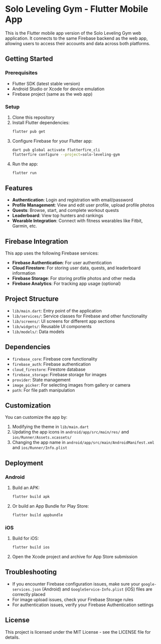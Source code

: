 # Solo Leveling Gym - Flutter Mobile App

This is the Flutter mobile app version of the Solo Leveling Gym web application. It connects to the same Firebase backend as the web app, allowing users to access their accounts and data across both platforms.

## Getting Started

### Prerequisites

- Flutter SDK (latest stable version)
- Android Studio or Xcode for device emulation
- Firebase project (same as the web app)

### Setup

1. Clone this repository
2. Install Flutter dependencies:
   ```bash
   flutter pub get
   ```
3. Configure Firebase for your Flutter app:
   ```bash
   dart pub global activate flutterfire_cli
   flutterfire configure --project=solo-leveling-gym
   ```
4. Run the app:
   ```bash
   flutter run
   ```

## Features

- **Authentication**: Login and registration with email/password
- **Profile Management**: View and edit user profile, upload profile photos
- **Quests**: Browse, start, and complete workout quests
- **Leaderboard**: View top hunters and rankings
- **Wearable Integration**: Connect with fitness wearables like Fitbit, Garmin, etc.

## Firebase Integration

This app uses the following Firebase services:

- **Firebase Authentication**: For user authentication
- **Cloud Firestore**: For storing user data, quests, and leaderboard information
- **Firebase Storage**: For storing profile photos and other media
- **Firebase Analytics**: For tracking app usage (optional)

## Project Structure

- `lib/main.dart`: Entry point of the application
- `lib/services/`: Service classes for Firebase and other functionality
- `lib/screens/`: UI screens for different app sections
- `lib/widgets/`: Reusable UI components
- `lib/models/`: Data models

## Dependencies

- `firebase_core`: Firebase core functionality
- `firebase_auth`: Firebase authentication
- `cloud_firestore`: Firestore database
- `firebase_storage`: Firebase storage for images
- `provider`: State management
- `image_picker`: For selecting images from gallery or camera
- `path`: For file path manipulation

## Customization

You can customize the app by:

1. Modifying the theme in `lib/main.dart`
2. Updating the app icons in `android/app/src/main/res/` and `ios/Runner/Assets.xcassets/`
3. Changing the app name in `android/app/src/main/AndroidManifest.xml` and `ios/Runner/Info.plist`

## Deployment

### Android

1. Build an APK:
   ```bash
   flutter build apk
   ```
2. Or build an App Bundle for Play Store:
   ```bash
   flutter build appbundle
   ```

### iOS

1. Build for iOS:
   ```bash
   flutter build ios
   ```
2. Open the Xcode project and archive for App Store submission

## Troubleshooting

- If you encounter Firebase configuration issues, make sure your `google-services.json` (Android) and `GoogleService-Info.plist` (iOS) files are correctly placed
- For image upload issues, check your Firebase Storage rules
- For authentication issues, verify your Firebase Authentication settings

## License

This project is licensed under the MIT License - see the LICENSE file for details.
